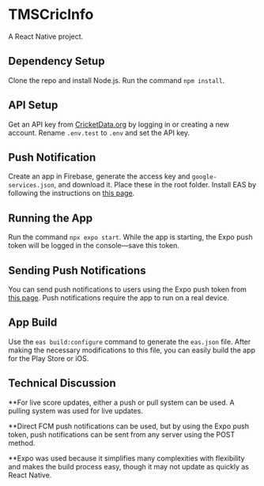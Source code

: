 # TMSCricInfo

A React Native project.

## Dependency Setup

Clone the repo and install Node.js. Run the command `npm install`.

## API Setup

Get an API key from [CricketData.org](https://cricketdata.org/) by logging in or creating a new account. Rename `.env.test` to `.env` and set the API key.

## Push Notification

Create an app in Firebase, generate the access key and `google-services.json`, and download it. Place these in the root folder. Install EAS by following the instructions on [this page](https://docs.expo.dev/push-notifications/fcm-credentials/).

## Running the App

Run the command `npx expo start`. While the app is starting, the Expo push token will be logged in the console—save this token.

## Sending Push Notifications

You can send push notifications to users using the Expo push token from [this page](https://expo.dev/notifications). Push notifications require the app to run on a real device.

## App Build

Use the `eas build:configure` command to generate the `eas.json` file. After making the necessary modifications to this file, you can easily build the app for the Play Store or iOS.

## Technical Discussion

 **For live score updates, either a push or pull system can be used. A pulling system was used for live updates.

 **Direct FCM push notifications can be used, but by using the Expo push token, push notifications can be sent from any server using the POST method.

 **Expo was used because it simplifies many complexities with flexibility and makes the build process easy, though it may not update as quickly as React Native.
